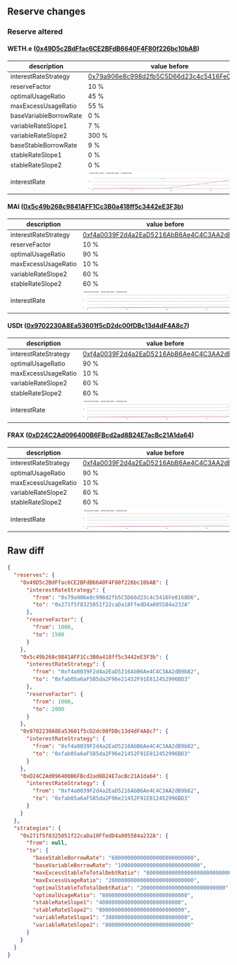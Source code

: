 ## Reserve changes

### Reserve altered

#### WETH.e ([0x49D5c2BdFfac6CE2BFdB6640F4F80f226bc10bAB](https://snowtrace.io/address/0x49D5c2BdFfac6CE2BFdB6640F4F80f226bc10bAB))

| description | value before | value after |
| --- | --- | --- |
| interestRateStrategy | [0x79a906e8c998d2fb5C5D66d23c4c5416Fe0168D6](https://snowtrace.io/address/0x79a906e8c998d2fb5C5D66d23c4c5416Fe0168D6) | [0x271f5f8325051f22caDa18FfedD4a805584a232A](https://snowtrace.io/address/0x271f5f8325051f22caDa18FfedD4a805584a232A) |
| reserveFactor | 10 % | 15 % |
| optimalUsageRatio | 45 % | 80 % |
| maxExcessUsageRatio | 55 % | 20 % |
| baseVariableBorrowRate | 0 % | 1 % |
| variableRateSlope1 | 7 % | 3.8 % |
| variableRateSlope2 | 300 % | 80 % |
| baseStableBorrowRate | 9 % | 6.8 % |
| stableRateSlope1 | 0 % | 4 % |
| stableRateSlope2 | 0 % | 80 % |
| interestRate | ![before](/.assets/19b2f23d55d76d891e7d30c29aa97741efed9d17.svg) | ![after](/.assets/25b7cbb97d2012b141455f46ee9b3f7e0e40a4b0.svg) |

#### MAI ([0x5c49b268c9841AFF1Cc3B0a418ff5c3442eE3F3b](https://snowtrace.io/address/0x5c49b268c9841AFF1Cc3B0a418ff5c3442eE3F3b))

| description | value before | value after |
| --- | --- | --- |
| interestRateStrategy | [0xf4a0039F2d4a2EaD5216AbB6Ae4C4C3AA2dB9b82](https://snowtrace.io/address/0xf4a0039F2d4a2EaD5216AbB6Ae4C4C3AA2dB9b82) | [0xfab05a6aF585da2F96e21452F91E812452996BD3](https://snowtrace.io/address/0xfab05a6aF585da2F96e21452F91E812452996BD3) |
| reserveFactor | 10 % | 20 % |
| optimalUsageRatio | 90 % | 80 % |
| maxExcessUsageRatio | 10 % | 20 % |
| variableRateSlope2 | 60 % | 75 % |
| stableRateSlope2 | 60 % | 75 % |
| interestRate | ![before](/.assets/ea60696e57315a00b0941d7fe1bd186df779165e.svg) | ![after](/.assets/8d9de32bf30b1c9dcf71f07a13b228c69a71a4ce.svg) |

#### USDt ([0x9702230A8Ea53601f5cD2dc00fDBc13d4dF4A8c7](https://snowtrace.io/address/0x9702230A8Ea53601f5cD2dc00fDBc13d4dF4A8c7))

| description | value before | value after |
| --- | --- | --- |
| interestRateStrategy | [0xf4a0039F2d4a2EaD5216AbB6Ae4C4C3AA2dB9b82](https://snowtrace.io/address/0xf4a0039F2d4a2EaD5216AbB6Ae4C4C3AA2dB9b82) | [0xfab05a6aF585da2F96e21452F91E812452996BD3](https://snowtrace.io/address/0xfab05a6aF585da2F96e21452F91E812452996BD3) |
| optimalUsageRatio | 90 % | 80 % |
| maxExcessUsageRatio | 10 % | 20 % |
| variableRateSlope2 | 60 % | 75 % |
| stableRateSlope2 | 60 % | 75 % |
| interestRate | ![before](/.assets/ea60696e57315a00b0941d7fe1bd186df779165e.svg) | ![after](/.assets/8d9de32bf30b1c9dcf71f07a13b228c69a71a4ce.svg) |

#### FRAX ([0xD24C2Ad096400B6FBcd2ad8B24E7acBc21A1da64](https://snowtrace.io/address/0xD24C2Ad096400B6FBcd2ad8B24E7acBc21A1da64))

| description | value before | value after |
| --- | --- | --- |
| interestRateStrategy | [0xf4a0039F2d4a2EaD5216AbB6Ae4C4C3AA2dB9b82](https://snowtrace.io/address/0xf4a0039F2d4a2EaD5216AbB6Ae4C4C3AA2dB9b82) | [0xfab05a6aF585da2F96e21452F91E812452996BD3](https://snowtrace.io/address/0xfab05a6aF585da2F96e21452F91E812452996BD3) |
| optimalUsageRatio | 90 % | 80 % |
| maxExcessUsageRatio | 10 % | 20 % |
| variableRateSlope2 | 60 % | 75 % |
| stableRateSlope2 | 60 % | 75 % |
| interestRate | ![before](/.assets/ea60696e57315a00b0941d7fe1bd186df779165e.svg) | ![after](/.assets/8d9de32bf30b1c9dcf71f07a13b228c69a71a4ce.svg) |

## Raw diff

```json
{
  "reserves": {
    "0x49D5c2BdFfac6CE2BFdB6640F4F80f226bc10bAB": {
      "interestRateStrategy": {
        "from": "0x79a906e8c998d2fb5C5D66d23c4c5416Fe0168D6",
        "to": "0x271f5f8325051f22caDa18FfedD4a805584a232A"
      },
      "reserveFactor": {
        "from": 1000,
        "to": 1500
      }
    },
    "0x5c49b268c9841AFF1Cc3B0a418ff5c3442eE3F3b": {
      "interestRateStrategy": {
        "from": "0xf4a0039F2d4a2EaD5216AbB6Ae4C4C3AA2dB9b82",
        "to": "0xfab05a6aF585da2F96e21452F91E812452996BD3"
      },
      "reserveFactor": {
        "from": 1000,
        "to": 2000
      }
    },
    "0x9702230A8Ea53601f5cD2dc00fDBc13d4dF4A8c7": {
      "interestRateStrategy": {
        "from": "0xf4a0039F2d4a2EaD5216AbB6Ae4C4C3AA2dB9b82",
        "to": "0xfab05a6aF585da2F96e21452F91E812452996BD3"
      }
    },
    "0xD24C2Ad096400B6FBcd2ad8B24E7acBc21A1da64": {
      "interestRateStrategy": {
        "from": "0xf4a0039F2d4a2EaD5216AbB6Ae4C4C3AA2dB9b82",
        "to": "0xfab05a6aF585da2F96e21452F91E812452996BD3"
      }
    }
  },
  "strategies": {
    "0x271f5f8325051f22caDa18FfedD4a805584a232A": {
      "from": null,
      "to": {
        "baseStableBorrowRate": "68000000000000000000000000",
        "baseVariableBorrowRate": "10000000000000000000000000",
        "maxExcessStableToTotalDebtRatio": "800000000000000000000000000",
        "maxExcessUsageRatio": "200000000000000000000000000",
        "optimalStableToTotalDebtRatio": "200000000000000000000000000",
        "optimalUsageRatio": "800000000000000000000000000",
        "stableRateSlope1": "40000000000000000000000000",
        "stableRateSlope2": "800000000000000000000000000",
        "variableRateSlope1": "38000000000000000000000000",
        "variableRateSlope2": "800000000000000000000000000"
      }
    }
  }
}
```